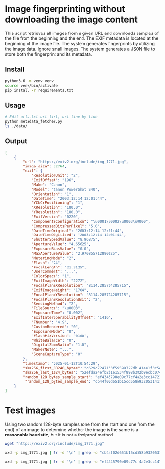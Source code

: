 # Image fingerprinting without downloading the image content

This script retrieves all images from a given URL and downloads samples of the file from the beginning and the end.
The EXIF metadata is located at the beginning of the image file.
The system generates fingerprints by utilizing the image data.
Ignore small images.
The system generates a JSON file to store both the fingerprint and its metadata.

## Install

```sh
python3.6 -m venv venv
source venv/bin/activate
pip install -r requirements.txt
```

## Usage

```sh
# Edit urls.txt url list, url line by line
python metadata_fetcher.py
ls ./data/
```

## Output

```json
[
    {
        "url": "https://exiv2.org/include/img_1771.jpg",
        "image_size": 32764,
        "exif": {
            "ResolutionUnit": "2",
            "ExifOffset": "196",
            "Make": "Canon",
            "Model": "Canon PowerShot S40",
            "Orientation": "1",
            "DateTime": "2003:12:14 12:01:44",
            "YCbCrPositioning": "1",
            "XResolution": "180.0",
            "YResolution": "180.0",
            "ExifVersion": "0220",
            "ComponentsConfiguration": "\u0001\u0002\u0003\u0000",
            "CompressedBitsPerPixel": "5.0",
            "DateTimeOriginal": "2003:12:14 12:01:44",
            "DateTimeDigitized": "2003:12:14 12:01:44",
            "ShutterSpeedValue": "8.96875",
            "ApertureValue": "4.65625",
            "ExposureBiasValue": "0.0",
            "MaxApertureValue": "2.970855712890625",
            "MeteringMode": "2",
            "Flash": "24",
            "FocalLength": "21.3125",
            "UserComment": "...",
            "ColorSpace": "1",
            "ExifImageWidth": "2272",
            "FocalPlaneXResolution": "8114.285714285715",
            "ExifImageHeight": "1704",
            "FocalPlaneYResolution": "8114.285714285715",
            "FocalPlaneResolutionUnit": "2",
            "SensingMethod": "2",
            "FileSource": "\u0003",
            "ExposureTime": "0.002",
            "ExifInteroperabilityOffset": "1416",
            "FNumber": "4.9",
            "CustomRendered": "0",
            "ExposureMode": "0",
            "FlashPixVersion": "0100",
            "WhiteBalance": "0",
            "DigitalZoomRatio": "1.0",
            "MakerNote": "...",
            "SceneCaptureType": "0"
        },
        "timestamp": "2025-01-12T10:54:29",
        "sha256_first_10240_bytes": "c629c7247153f59599727db141ee1f3c5e4a5a3cc90fa88e2e97d3d78c2fc823",
        "sha256_last_1024_bytes": "52efda24efb2b1e1534f898b382b9ecbc0747f96d7da554602bdf295a486e47b",
        "random_128_bytes_sample_start": "ef4345790e09c77cf4a2e3cc14721b0143423972c493ee4d28cb372fa5712079472efdeb8f9463f31e7e95007123e51c87eb4f18501bed9a62ef9276039d389c8c9fa52602861c8f3a7863a800dcb9e2859017511bf4a407a8a2e80b4b7b8182adb8ebfde9ceaca79e41dc11d45572394218019a9f04c258b436c7a1ec6b6c73",
         "random_128_bytes_sample_end": "cb44f02d651b15cd558b9320531417c8c9cd6b67e13138cae2ab1f819d648cd161664256f0ae0eae46a54572855551b2073a3f1fe1cd6ba1b1b1e75516e02d62f860c0b29dcf4142ce49c5757566fa3906eea7239f7a53a5d7070adfcdd0fbd7575480cc323608debb39fef5d5d4843082a46723b114a59643863a5bf9bbfbd7"
    }
]
```

# Test images

Using two random 128-byte samples (one from the start and one from the end) of an image to determine whether the image is the same is a **reasonable heuristic**, but it is not a foolproof method.

```sh
wget "https://exiv2.org/include/img_1771.jpg"

xxd -p img_1771.jpg | tr -d '\n' | grep -o "cb44f02d651b15cd558b9320531417c8c9cd6b67e13138cae2ab1f819d648cd161664256f0ae0eae46a54572855551b2073a3f1fe1cd6ba1b1b1e75516e02d62f860c0b29dcf4142ce49c5757566fa3906eea7239f7a53a5d7070adfcdd0fbd7575480cc323608debb39fef5d5d4843082a46723b114a59643863a5bf9bbfbd7"

xxd -p img_1771.jpg | tr -d '\n' | grep -o "ef4345790e09c77cf4a2e3cc14721b0143423972c493ee4d28cb372fa5712079472efdeb8f9463f31e7e95007123e51c87eb4f18501bed9a62ef9276039d389c8c9fa52602861c8f3a7863a800dcb9e2859017511bf4a407a8a2e80b4b7b8182adb8ebfde9ceaca79e41dc11d45572394218019a9f04c258b436c7a1ec6b6c73"
```
